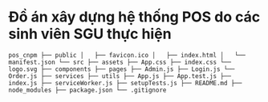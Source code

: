 # Đồ án xây dựng hệ thống POS do các sinh viên SGU thực hiện

`pos_cnpm
├── public
│   ├── favicon.ico
│   ├── index.html
│   └── manifest.json
└── src
    ├── assets
        ├── App.css
        ├── index.css
        └── logo.svg
    ├── components
    ├── pages
        ├── Admin.js
        ├── Login.js
        └── Order.js
    ├── services
    ├── utils
    ├── App.js
    ├── App.test.js
    ├── index.js
    ├── serviceWorker.js
    ├── setupTests.js
    ├── README.md
    ├── node_modules
    ├── package.json
    └── .gitignore`
